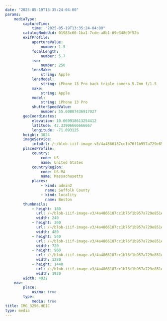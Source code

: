 ```yaml
---
date: "2025-05-19T13:35:24-04:00"
params:
    mediaType:
        captureTime:
            time: "2025-05-19T13:35:24-04:00"
        catalogNodeUid: 01983c66-1ba1-7cde-a8b1-69e348d9f52b
        exifProfile:
            apertureValue:
                number: 1.5
            focalLength:
                number: 5.7
            iso:
                number: 250
            lensMake:
                string: Apple
            lensModel:
                string: iPhone 13 Pro back triple camera 5.7mm f/1.5
            make:
                string: Apple
            model:
                string: iPhone 13 Pro
            shutterSpeedValue:
                number: 55.60807436917027
        geoCoordinates:
            elevation: 10.069918613254412
            latitude: 42.33906666666667
            longitude: -71.093125
        height: 3024
        imageService:
            infoUrl: /~/blob-iiif-image-v3/4a4866187cc1b76f1b957a729e851e12a13f3521ca2808bce40a0b5d864c10ce/info.json
        placesProfile:
            country:
                code: US
                name: United States
            countryRegion:
                code: US-MA
                name: Massachusetts
            places:
                - kind: admin2
                  name: Suffolk County
                - kind: locality
                  name: Boston
        thumbnails:
            - height: 180
              url: /~/blob-iiif-image-v3/4a4866187cc1b76f1b957a729e851e12a13f3521ca2808bce40a0b5d864c10ce/full/240%2C180/0/default.jpg
              width: 240
            - height: 360
              url: /~/blob-iiif-image-v3/4a4866187cc1b76f1b957a729e851e12a13f3521ca2808bce40a0b5d864c10ce/full/480%2C360/0/default.jpg
              width: 480
            - height: 540
              url: /~/blob-iiif-image-v3/4a4866187cc1b76f1b957a729e851e12a13f3521ca2808bce40a0b5d864c10ce/full/720%2C540/0/default.jpg
              width: 720
            - height: 960
              url: /~/blob-iiif-image-v3/4a4866187cc1b76f1b957a729e851e12a13f3521ca2808bce40a0b5d864c10ce/full/1280%2C960/0/default.jpg
              width: 1280
            - height: 1440
              url: /~/blob-iiif-image-v3/4a4866187cc1b76f1b957a729e851e12a13f3521ca2808bce40a0b5d864c10ce/full/1920%2C1440/0/default.jpg
              width: 1920
        width: 4032
    nav:
        place:
            us/ma: true
        type:
            media: true
title: IMG_3256.HEIC
type: media
---
```

